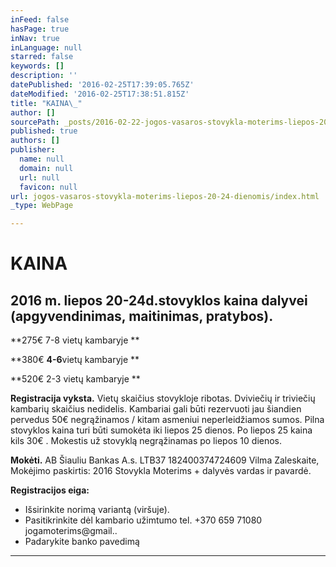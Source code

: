 ```yaml
---
inFeed: false
hasPage: true
inNav: true
inLanguage: null
starred: false
keywords: []
description: ''
datePublished: '2016-02-25T17:39:05.765Z'
dateModified: '2016-02-25T17:38:51.815Z'
title: "KAINA\_"
author: []
sourcePath: _posts/2016-02-22-jogos-vasaros-stovykla-moterims-liepos-20-24-dienomis.md
published: true
authors: []
publisher:
  name: null
  domain: null
  url: null
  favicon: null
url: jogos-vasaros-stovykla-moterims-liepos-20-24-dienomis/index.html
_type: WebPage

---
```

# KAINA 

## 2016 m. liepos 20-24d.stovyklos kaina dalyvei (apgyvendinimas, maitinimas, pratybos).

**275€   7-8 vietų kambaryje **

**380€   ****4-6****vietų kambaryje **

**520€   2-3 vietų kambaryje **

**Registracija vyksta.** Vietų skaičius stovykloje ribotas. Dviviečių ir triviečių kambarių skaičius  nedidelis. Kambariai gali būti rezervuoti jau šiandien pervedus 50€ negrąžinamos / kitam asmeniui neperleidžiamos sumos. Pilna stovyklos kaina turi būti sumokėta iki liepos 25 dienos. Po liepos 25 kaina kils 30€ . Mokestis už stovyklą negrąžinamas po liepos 10 dienos. 

**Mokėti.** AB Šiauliu Bankas A.s. LTB37 182400374724609 Vilma Zaleskaite, Mokėjimo paskirtis: 2016 Stovykla Moterims + dalyvės vardas ir pavardė.

**Registracijos eiga:**

* Išsirinkite norimą variantą (viršuje).
* Pasitikrinkite dėl kambario užimtumo tel. +370 659 71080 jogamoterims@gmail..
* Padarykite banko pavedimą 

****